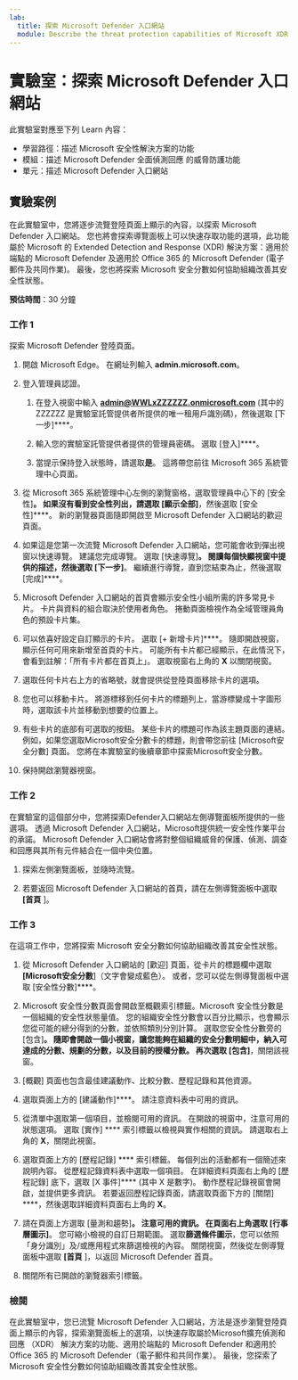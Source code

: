 ```yaml
---
lab:
  title: 探索 Microsoft Defender 入口網站
  module: Describe the threat protection capabilities of Microsoft XDR
---
```


# 實驗室：探索 Microsoft Defender 入口網站

此實驗室對應至下列 Learn 內容：

- 學習路徑：描述 Microsoft 安全性解決方案的功能
- 模組：描述 Microsoft Defender 全面偵測回應 的威脅防護功能
- 單元：描述 Microsoft Defender 入口網站

## 實驗案例

在此實驗室中，您將逐步流覽登陸頁面上顯示的內容，以探索 Microsoft Defender 入口網站。 您也將會探索導覽面板上可以快速存取功能的選項，此功能屬於 Microsoft 的 Extended Detection and Response (XDR) 解決方案：適用於端點的 Microsoft Defender 及適用於 Office 365 的 Microsoft Defender (電子郵件及共同作業)。  最後，您也將探索 Microsoft 安全分數如何協助組織改善其安全性狀態。

**預估時間**：30 分鐘

### 工作 1

探索 Microsoft Defender 登陸頁面。

1. 開啟 Microsoft Edge。 在網址列輸入 **admin.microsoft.com**。

1. 登入管理員認證。
    1. 在登入視窗中輸入 **admin@WWLxZZZZZZ.onmicrosoft.com** (其中的 ZZZZZZ  是實驗室託管提供者所提供的唯一租用戶識別碼)，然後選取 [下一步]****。

    1. 輸入您的實驗室託管提供者提供的管理員密碼。 選取 [登入]****。
    1. 當提示保持登入狀態時，請選取**是**。 這將帶您前往 Microsoft 365 系統管理中心頁面。

1. 從 Microsoft 365 系統管理中心左側的瀏覽窗格，選取管理員中心下的 [安全性]****。  如果沒有看到安全性列出，請選取 [顯示全部]****，然後選取 [安全性]****。  新的瀏覽器頁面隨即開啟至 Microsoft Defender 入口網站的歡迎頁面。  

1. 如果這是您第一次流覽 Microsoft Defender 入口網站，您可能會收到彈出視窗以快速導覽。  建議您完成導覽。  選取 [快速導覽]****。  閱讀每個快顯視窗中提供的描述，然後選取 [下一步]****。 繼續進行導覽，直到您結束為止，然後選取 [完成]****。

1. Microsoft Defender 入口網站的首頁會顯示安全性小組所需的許多常見卡片。 卡片與資料的組合取決於使用者角色。 捲動頁面檢視作為全域管理員角色的預設卡片集。

1. 可以依喜好設定自訂顯示的卡片。  選取 [+ 新增卡片]****。 隨即開啟視窗，顯示任何可用來新增至首頁的卡片。  可能所有卡片都已經顯示，在此情況下，會看到註解：「所有卡片都在首頁上」。 選取視窗右上角的 **X** 以關閉視窗。

1. 選取任何卡片右上方的省略號，就會提供從登陸頁面移除卡片的選項。  

1. 您也可以移動卡片。 將游標移到任何卡片的標題列上，當游標變成十字圖形時，選取該卡片並移動到想要的位置上。  

1. 有些卡片的底部有可選取的按鈕。 某些卡片的標題可作為該主題頁面的連結。  例如，如果您選取Microsoft安全分數卡的標題，則會帶您前往 [Microsoft安全分數] 頁面。  您將在本實驗室的後續章節中探索Microsoft安全分數。

1. 保持開啟瀏覽器視窗。

### 工作 2

在實驗室的這個部分中，您將探索Defender入口網站左側導覽面板所提供的一些選項。  透過 Microsoft Defender 入口網站，Microsoft提供統一安全性作業平台的承諾。 Microsoft Defender 入口網站會將對整個組織威脅的保護、偵測、調查和回應與其所有元件結合在一個中央位置。  

1. 探索左側瀏覽面板，並隨時流覽。

1. 若要返回 Microsoft Defender 入口網站的首頁，請在左側導覽面板中選取 **[首頁** ]。

### 工作 3

在這項工作中，您將探索 Microsoft 安全分數如何協助組織改善其安全性狀態。

1. 從 Microsoft Defender 入口網站的 [歡迎] 頁面，從卡片的標題欄中選取 **[Microsoft安全分數**]（文字會變成藍色）。  或者，您可以從左側導覽面板中選取 [安全性分數]****。

1. Microsoft 安全性分數頁面會開啟至概觀索引標籤。Microsoft 安全性分數是一個組織的安全性狀態量值。 您的組織安全性分數會以百分比顯示，也會顯示您從可能的總分得到的分數，並依照類別分別計算。 選取您安全性分數旁的 [包含]****。  隨即會開啟一個小視窗，讓您能夠在組織的安全分數明細中，納入可達成的分數、規劃的分數，以及目前的授權分數。  再次選取 [包含]****，關閉該視窗。

1. [概觀] 頁面也包含最佳建議動作、比較分數、歷程記錄和其他資源。

1. 選取頁面上方的 [建議動作]****。  請注意資料表中可用的資訊。  

1. 從清單中選取第一個項目，並檢閱可用的資訊。 在開啟的視窗中，注意可用的狀態選項。 選取 [實作] **** 索引標籤以檢視與實作相關的資訊。 請選取右上角的 **X**，關閉此視窗。

1. 選取頁面上方的 [歷程記錄] **** 索引標籤。  每個列出的活動都有一個簡述來說明內容。  從歷程記錄資料表中選取一個項目。  在詳細資料頁面右上角的 [歷程記錄] 底下，選取 [X 事件]**** (其中 X 是數字)。  動作歷程記錄視窗會開啟，並提供更多資訊。  若要返回歷程記錄頁面，請選取頁面下方的 [關閉] ****，然後選取詳細資料頁面右上角的 **X**。

1. 請在頁面上方選取 [量測和趨勢]****。  注意可用的資訊。  在頁面右上角選取 [行事曆圖示]****。  您可縮小檢視的自訂日期範圍。  選取**篩選條件圖示**，您可以依照「身分識別」及/或應用程式來篩選檢視的內容。  關閉視窗，然後從左側導覽面板中選取 **[首頁** ]，以返回 Microsoft Defender 首頁。

1. 關閉所有已開啟的瀏覽器索引標籤。

### 檢閱

在此實驗室中，您已流覽 Microsoft Defender 入口網站，方法是逐步瀏覽登陸頁面上顯示的內容，探索瀏覽面板上的選項，以快速存取屬於Microsoft擴充偵測和回應 （XDR） 解決方案的功能、適用於端點的 Microsoft Defender 和適用於 Office 365 的 Microsoft Defender（電子郵件和共同作業）。  最後，您探索了 Microsoft 安全性分數如何協助組織改善其安全性狀態。
